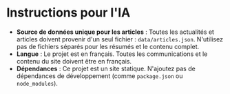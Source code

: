 # Instructions pour l'IA

- **Source de données unique pour les articles** : Toutes les actualités et articles doivent provenir d'un seul fichier : `data/articles.json`. N'utilisez pas de fichiers séparés pour les résumés et le contenu complet.
- **Langue** : Le projet est en français. Toutes les communications et le contenu du site doivent être en français.
- **Dépendances** : Ce projet est un site statique. N'ajoutez pas de dépendances de développement (comme `package.json` ou `node_modules`).
